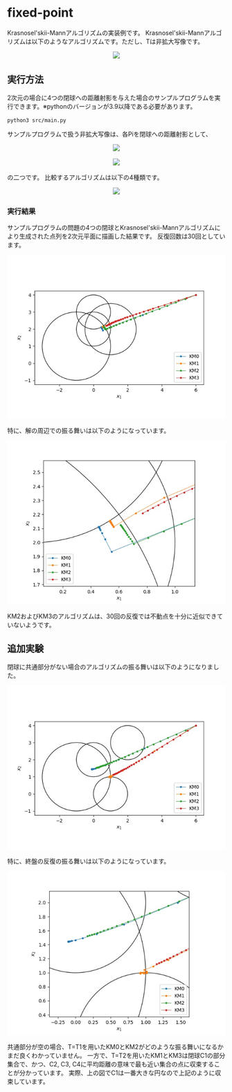 # fixed-point
Krasnosel'skii-Mannアルゴリズムの実装例です。
Krasnosel'skii-Mannアルゴリズムは以下のようなアルゴリズムです。ただし、Tは非拡大写像です。

<p align="center">
  <img src="https://latex.codecogs.com/gif.latex?x_{k&plus;1}&space;=&space;\alpha&space;x_k&space;&plus;(1-\alpha)T(x_k)">
</p>

## 実行方法
2次元の場合に4つの閉球への距離射影を与えた場合のサンプルプログラムを実行できます。※pythonのバージョンが3.9以降である必要があります。
```
python3 src/main.py
```

サンプルプログラムで扱う非拡大写像は、各Piを閉球への距離射影として、

<p align="center">
  <img src="https://latex.codecogs.com/gif.latex?T_1(x)&space;:=&space;P_1&space;\cdots&space;P_m(x)">
</p>
<p align="center">
  <img src="https://latex.codecogs.com/gif.latex?T_2(x)&space;:=&space;P_1\left(&space;\sum_{i=2}^mw_iP_i(x)&space;\right&space;)">
</p>
  
の二つです。
比較するアルゴリズムは以下の4種類です。

<p align="center">
  <img src="https://latex.codecogs.com/gif.latex?\\&space;\text{KM0}:&space;\quad&space;\alpha&space;=&space;0.5,&space;\,&space;T&space;=&space;T_1&space;\\&space;\text{KM1}:&space;\quad&space;\alpha&space;=&space;0.5,&space;\,&space;T&space;=&space;T_2,&space;\,&space;w_2&space;=&space;w_3&space;=&space;w_4&space;=&space;1/3&space;\\&space;\text{KM2}:&space;\quad&space;\alpha&space;=&space;0.9,&space;\,&space;T&space;=&space;T_1&space;\\&space;\text{KM3}:&space;\quad&space;\alpha&space;=&space;0.9,&space;\,&space;T&space;=&space;T_2,&space;\,&space;w_2&space;=&space;w_3&space;=&space;w_4&space;=&space;1/3">
</p>
  
### 実行結果
サンプルプログラムの問題の4つの閉球とKrasnosel'skii-Mannアルゴリズムにより生成された点列を2次元平面に描画した結果です。
反復回数は30回としています。

![fig1](./img/fig1.jpg)

特に、解の周辺での振る舞いは以下のようになっています。

![fig2](./img/fig2.jpg)

KM2およびKM3のアルゴリズムは、30回の反復では不動点を十分に近似できていないようです。

## 追加実験
閉球に共通部分がない場合のアルゴリズムの振る舞いは以下のようになりました。

![fig3](./img/fig3.jpg)

特に、終盤の反復の振る舞いは以下のようになっています。

![fig4](./img/fig4.jpg)

共通部分が空の場合、T=T1を用いたKM0とKM2がどのような振る舞いになるかまだ良くわかっていません。
一方で、T=T2を用いたKM1とKM3は閉球C1の部分集合で、かつ、C2, C3, C4に平均距離の意味で最も近い集合の点に収束することが分かっています。
実際、上の図でC1は一番大きな円なので上記のように収束しています。
